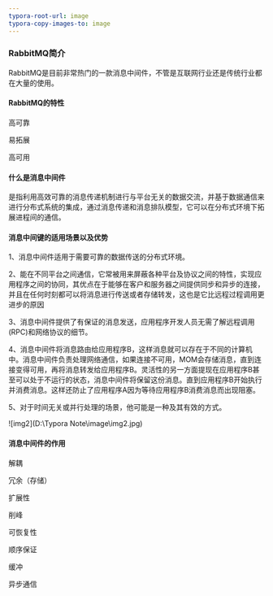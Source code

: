```yaml
---
typora-root-url: image
typora-copy-images-to: image
---
```


### RabbitMQ简介

RabbitMQ是目前非常热门的一款消息中间件，不管是互联网行业还是传统行业都在大量的使用。

#### RabbitMQ的特性

高可靠

易拓展

高可用

#### 什么是消息中间件

是指利用高效可靠的消息传递机制进行与平台无关的数据交流，并基于数据通信来进行分布式系统的集成，通过消息传递和消息排队模型，它可以在分布式环境下拓展进程间的通信。

#### 消息中间键的适用场景以及优势

1、消息中间件适用于需要可靠的数据传送的分布式环境。 

2、能在不同平台之间通信，它常被用来屏蔽各种平台及协议之间的特性，实现应用程序之间的协同，其优点在于能够在客户和服务器之间提供同步和异步的连接，并且在任何时刻都可以将消息进行传送或者存储转发，这也是它比远程过程调用更进步的原因

3、消息中间件提供了有保证的消息发送，应用程序开发人员无需了解远程调用(RPC)和网络协议的细节。

4、消息中间件将消息路由给应用程序B，这样消息就可以存在于不同的计算机中。消息中间件负责处理网络通信，如果连接不可用，MOM会存储消息，直到连接变得可用，再将消息转发给应用程序B。灵活性的另一方面提现在应用程序B甚至可以处于不运行的状态，消息中间件将保留这份消息。直到应用程序B开始执行并消费消息。这样还防止了应用程序A因为等待应用程序B消费消息而出现阻塞。

5、对于时间无关或并行处理的场景，他可能是一种及其有效的方式。

![img2](D:\Typora Note\image\img2.jpg)

#### 消息中间件的作用

解耦

冗余（存储）

扩展性

削峰

可恢复性

顺序保证

缓冲

异步通信





